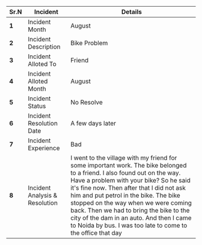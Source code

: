 |Sr.N|Incident|Details|
|---|---|---|
**1**|Incident Month|August|
**2**|Incident Description|Bike Problem|
**3**|Incident Alloted To|Friend|
**4**|Incident Alloted Month|August|
**5**|Incident Status|No Resolve|
**6**|Incident Resolution Date|A few days later |
**7**|Incident Experience|Bad|
**8**|Incident Analysis & Resolution|I went to the village with my friend for some important work. The bike belonged to a friend. I also found out on the way. Have a problem with your bike? So he said it's fine now. Then after that I did not ask him and put petrol in the bike. The bike stopped on the way when we were coming back. Then we had to bring the bike to the city of the dam in an auto. And then I came to Noida by bus. I was too late to come to the office that day|
